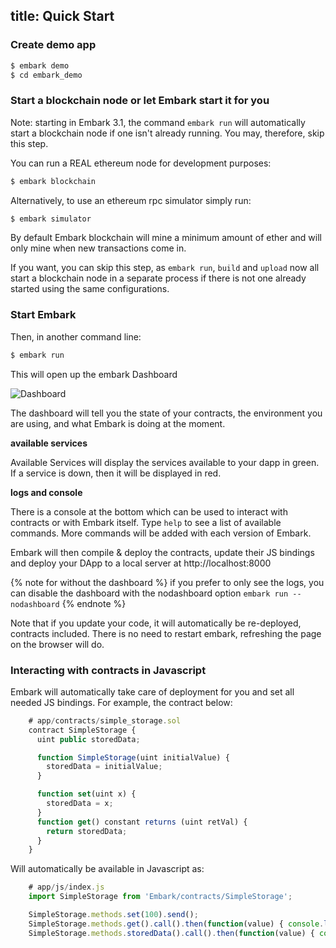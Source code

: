 title: Quick Start
---

### Create demo app

```Bash
$ embark demo
$ cd embark_demo
```

### Start a blockchain node or let Embark start it for you

Note: starting in Embark 3.1, the command `embark run` will automatically start a blockchain node if one isn't already running. You may, therefore, skip this step.

You can run a REAL ethereum node for development purposes:

```Bash
$ embark blockchain
```

Alternatively, to use an ethereum rpc simulator simply run:

```Bash
$ embark simulator
```

By default Embark blockchain will mine a minimum amount of ether and will only mine when new transactions come in.


If you want, you can skip this step, as `embark run`, `build` and `upload` now all start a blockchain node in a separate process if there is not one already started using the same configurations. 

### Start Embark

Then, in another command line:

```Bash
$ embark run
```

This will open up the embark Dashboard

![Dashboard](http://i.imgur.com/s4OQZpu.jpg)

The dashboard will tell you the state of your contracts, the environment you are using, and what Embark is doing at the moment.

**available services**

Available Services will display the services available to your dapp in green. If a service is down, then it will be displayed in red.

**logs and console**

There is a console at the bottom which can be used to interact with contracts or with Embark itself. Type ``help`` to see a list of available commands.  More commands will be added with each version of Embark.

Embark will then compile & deploy the contracts, update their JS bindings and deploy your DApp to a local server at http://localhost:8000

{% note for without the dashboard %}
if you prefer to only see the logs, you can disable the dashboard with the nodashboard option ``embark run --nodashboard``
{% endnote %}

Note that if you update your code, it will automatically be re-deployed, contracts included. There is no need to restart embark, refreshing the page on the browser will do.

### Interacting with contracts in Javascript

Embark will automatically take care of deployment for you and set all
needed JS bindings. For example, the contract below:

```Javascript
    # app/contracts/simple_storage.sol
    contract SimpleStorage {
      uint public storedData;

      function SimpleStorage(uint initialValue) {
        storedData = initialValue;
      }

      function set(uint x) {
        storedData = x;
      }
      function get() constant returns (uint retVal) {
        return storedData;
      }
    }
```

Will automatically be available in Javascript as:

```Javascript
    # app/js/index.js
    import SimpleStorage from 'Embark/contracts/SimpleStorage';

    SimpleStorage.methods.set(100).send();
    SimpleStorage.methods.get().call().then(function(value) { console.log(value) });
    SimpleStorage.methods.storedData().call().then(function(value) { console.log(value) });
```

